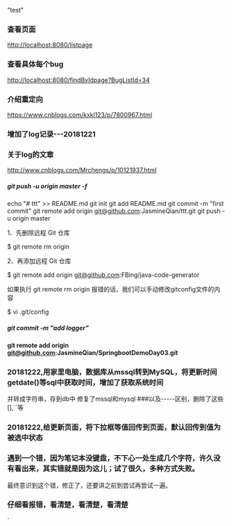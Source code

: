 "test" 

### 查看页面
<http://localhost:8080/listpage>


### 查看具体每个bug
<http://localhost:8080/findByIdpage?BugListId=34>


### 介绍重定向
<https://www.cnblogs.com/kxkl123/p/7800967.html>


### 增加了log记录---20181221

### 关于log的文章
<http://www.cnblogs.com/Mrchengs/p/10121937.html>

##### git push -u origin master -f
echo "# ttt" >> README.md
git init
git add README.md
git commit -m "first commit"
git remote add origin git@github.com:JasmineQian/ttt.git
git push -u origin master


1、先删除远程 Git 仓库

$ git remote rm origin

2、再添加远程 Git 仓库

$ git remote add origin git@github.com:FBing/java-code-generator

如果执行 git remote rm origin 报错的话，我们可以手动修改gitconfig文件的内容

$ vi .git/config


##### git commit -m "add logger"


#### git remote add origin git@github.com:JasmineQian/SpringbootDemoDay03.git


### 20181222,用家里电脑，数据库从mssql转到MySQL，将更新时间getdate()等sql中获取时间，增加了获取系统时间
并转成字符串，存到db中
修复了mssql和mysql  ###以及-----区别，删除了这些[],``等


### 20181222,给更新页面，将下拉框等值回传到页面，默认回传到值为被选中状态
### 遇到一个错，因为笔记本没键盘，不下心一处生成几个字符，许久没有看出来，其实错就是因为这儿；试了很久，多种方式失败。
最终意识到这个错，修正了，还要讲之前到尝试再尝试一遍。

###  仔细看报错，看清楚，看清楚，看清楚

`




